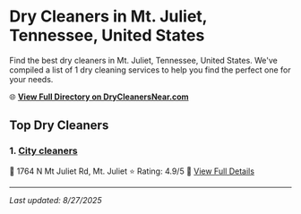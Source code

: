 # Dry Cleaners in Mt. Juliet, Tennessee, United States

Find the best dry cleaners in Mt. Juliet, Tennessee, United States. We've compiled a list of 1 dry cleaning services to help you find the perfect one for your needs.

🌐 **[View Full Directory on DryCleanersNear.com](https://drycleanersnear.com/city/US/Tennessee/Mt.%20Juliet)**

## Top Dry Cleaners

### 1. [City cleaners](https://drycleanersnear.com/dryCleaner/6861efad6d1fa2e11f513a2f/city-cleaners)
📍 1764 N Mt Juliet Rd, Mt. Juliet
⭐ Rating: 4.9/5
🔗 [View Full Details](https://drycleanersnear.com/dryCleaner/6861efad6d1fa2e11f513a2f/city-cleaners)


---

*Last updated: 8/27/2025*
